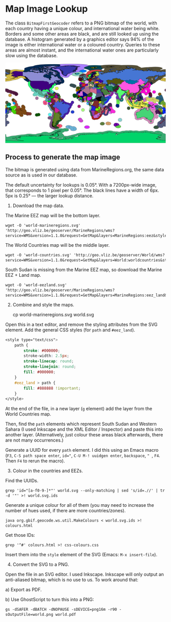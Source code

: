 Map Image Lookup
================

The class `BitmapFirstGeocoder` refers to a PNG bitmap of the world, with each country having a unique colour, and international water being white.  Borders and some other areas are black, and are still looked up using the database.  A histogram generated by a graphics editor says 94% of the image is either international water or a coloured country.  Queries to these areas are almost instant, and the international water ones are particularly slow using the database.

![PNG map cache](src/main/resources/org/gbif/geocode/ws/resource/world.png)

## Process to generate the map image

The bitmap is generated using data from MarineRegions.org, the same data source as is used in our database.

The default uncertainty for lookups is 0.05°.  With a 7200px-wide image, that corresponds to 1 pixel per 0.05°.  The black lines have a width of 6px.  5px is 0.25° — the larger lookup distance.

1. Download the map data.

The Marine EEZ map will be the bottom layer.

    wget -O 'world-marineregions.svg' 'http://geo.vliz.be/geoserver/MarineRegions/wms?service=WMS&version=1.1.0&request=GetMap&layers=MarineRegions:eez&styles=&bbox=-180,-90,180,90&width=7200&height=3600&srs=EPSG:4326&format=image%2Fsvg'

The World Countries map will be the middle layer.

    wget -O 'world-countries.svg' 'http://geo.vliz.be/geoserver/World/wms?service=WMS&version=1.1.0&request=GetMap&layers=World:worldcountries&styles=&bbox=-180.0,-90.0,180.0,90&width=7200&height=3600&srs=EPSG:4326&format=image%2Fsvg'

South Sudan is missing from the Marine EEZ map, so download the Marine EEZ + Land map.

    wget -O 'world-eezland.svg' 'http://geo.vliz.be/geoserver/MarineRegions/wms?service=WMS&version=1.1.0&request=GetMap&layers=MarineRegions:eez_land&styles=&bbox=-180,-90,180,90&width=7200&height=3600&srs=EPSG:4326&format=image%2Fsvg'

2. Combine and style the maps.

    cp world-marineregions.svg world.svg

Open this in a text editor, and remove the styling attributes from the SVG element.  Add the general CSS styles (for `path` and `#eez_land`).

````css
<style type="text/css">
    path {
        stroke: #000000;
        stroke-width: 2.5px;
        stroke-linecap: round;
        stroke-linejoin: round;
        fill: #000000;
    }
    #eez_land > path {
        fill: #888888 !important;
    }
</style>
````

At the end of the file, in a new layer (`g` element) add the layer from the World Countries map.

Then, find the `path` elements which represent South Sudan and Western Sahara (I used Inkscape and the XML Editor / Inspector) and paste this into another layer. (Alternatively, just colour these areas black afterwards, there are not many occurrences.)

Generate a UUID for every `path` element.  I did this using an Emacs macro (`F3`, `C-S path space enter`, `id="`, `C-U M-! uuidgen enter`, `backspace`, `" `, `F4`. Then `F4` to rerun the macro).

3. Colour in the countries and EEZs.

Find the UUIDs.

    grep 'id="[a-f0-9-]*"' world.svg --only-matching | sed 's/id=.//' | tr -d '"' >! world.svg.ids

Generate a unique colour for all of them (you may need to increase the number of hues used, if there are more countries/zones).

    java org.gbif.geocode.ws.util.MakeColours < world.svg.ids >! colours.html

Get those IDs:

    grep '^#' colours.html >! css-colours.css

Insert them into the `style` element of the SVG (Emacs: `M-x insert-file`).

4. Convert the SVG to a PNG.

Open the file in an SVG editor.  I used Inkscape.  Inkscape will only output an anti-aliased bitmap, which is no use to us.  To work around that:

a) Export as PDF.

b) Use GhostScript to turn this into a PNG:

    gs -dSAFER -dBATCH -dNOPAUSE -sDEVICE=png16m -r90 -sOutputFile=world.png world.pdf
